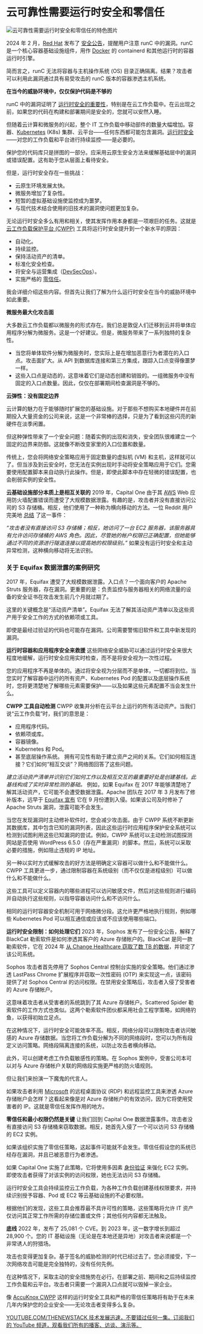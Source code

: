 # 云可靠性需要运行时安全和零信任

![云可靠性需要运行时安全和零信任的特色图片](https://cdn.thenewstack.io/media/2024/06/ce8a1da2-cloud-reliability-requires-runtime-security-zero-trust1-1024x576.jpg)

2024 年 2 月，[Red Hat](https://www.openshift.com/try?utm_content=inline+mention) 发布了 [安全公告](https://access.redhat.com/errata/RHSA-2024:0717)，提醒用户注意 runC 中的漏洞。runC 是一个核心容器基础设施组件，用作 [Docker](https://www.docker.com/?utm_content=inline+mention) 的 containerd 和其他运行时的容器运行时引擎。

简而言之，runC 无法将容器与主机操作系统 (OS) 目录正确隔离。结果？攻击者可以利用此漏洞通过具有易受攻击的 runC 版本的容器渗透主机系统。

**在当今的威胁环境中，仅仅保护代码是不够的**

runC 中的漏洞证明了 [运行时安全的重要性](https://thenewstack.io/container-security-and-the-importance-of-secure-runtimes/)，特别是在云工作负载中。在云出现之前，如果您的代码在构建和部署期间是安全的，您就可以安然入睡。

但随着云计算和微服务的兴起，整个 IT 工作负载中移动部件的数量大幅增加。容器、[Kubernetes](https://roadmap.sh/kubernetes) (K8s) 集群、云平台——任何东西都可能包含漏洞。[运行时安全](https://www.accuknox.com/products/runtime-security)——对您的工作负载和平台进行持续监控——是必要的。

保护您的代码库只是拼图的一部分。应采用云原生安全方法来缓解基础层中的漏洞或错误配置。这有助于您从层面上看待安全。

但是，运行时安全存在一些挑战：

- 云原生环境发展太快。
- 微服务增加了复杂性。
- 短暂的虚拟基础设施使监控成为噩梦。
- 与现代技术结合使用的旧技术的漏洞使问题更加复杂。

无论运行时安全多么有用和相关，使其发挥作用本身都是一项艰巨的任务。这就是 [云工作负载保护平台 (CWPP)](https://www.accuknox.com/products/cwpp) 工具将运行时安全提升到一个新水平的原因：

- 自动化。
- 持续监控。
- 保持活动资产的清单。
- 标准化安全检查。
- 将安全与运营集成（[DevSecOps](https://thenewstack.io/what-is-devsecops/)）。
- 实施严格的 [零信任](https://thenewstack.io/what-is-zero-trust-security/)。

我会详细介绍这些内容。但首先让我们了解为什么运行时安全在当今的威胁环境中如此重要。

**微服务最大化攻击面**

大多数云工作负载都以微服务的形式存在。我们总是敦促人们迁移到云并将单体应用程序分解为微服务。这是一个好建议。但是，微服务带来了一系列独特的复杂性。

- 当您将单体软件分解为微服务时，您实际上是在增加恶意行为者潜在的入口点。攻击面扩大。从 API 到数据库连接和第三方集成，跟踪入口点变得像噩梦一样。
- 这些入口点是动态的，这意味着它们是动态创建和销毁的。一组微服务中没有固定的入口点数量。因此，仅仅在部署期间检查漏洞是不够的。

**云弹性：没有固定边界**

云计算的魅力在于能够随时扩展您的基础设施。对于那些不想购买本地硬件并在前期投入大量资金的公司来说，这是一个非常棒的选择，只是为了看到这些闪亮的新硬件在淡季闲置。

但这种弹性带来了一个安全问题：随着实例的出现和消失，安全团队很难建立一个固定的边界来防御。这就像不断改变家里的入口位置和数量。

传统上，您会将网络安全策略应用于固定数量的虚拟机 (VM) 和主机，这样就可以了。但当涉及到云安全时，您无法在实例出现时手动将安全策略应用于它们。您需要使用配置脚本来自动执行此操作。但是，即使此脚本中存在轻微的错误配置，也会削弱实例的安全性。

**云基础设施部分本质上是相互关联的**
2019 年，Capital One 由于其 [AWS](https://aws.amazon.com/?utm_content=inline+mention) Web 应用防火墙配置错误而遭受了大规模数据泄露。有趣的是，攻击者并没有直接访问公司的 S3 存储桶。相反，他们使用了一种称为横向移动的方法。一位 Reddit 用户完美地 [总结](https://www.reddit.com/r/aws/comments/cl4h6t/comment/evsu7cg/?utm_source=share&utm_medium=web3x&utm_name=web3xcss&utm_term=1&utm_content=share_button) 了这一事件：

*“攻击者没有直接访问 S3 存储桶；相反，她访问了一台 EC2 服务器，该服务器具有允许访问存储桶的 AWS 角色。因此，尽管她的帐户权限已正确配置，但她能够通过不同的资源进行隧道连接以提高她的权限级别。”*
如果没有运行时安全和主动异常检测，这种横向移动将无法识别。

### 关于 Equifax 数据泄露的案例研究
2017 年，Equifax 遭受了大规模数据泄露。入口点？一个面向客户的 Apache Struts 服务器，存在漏洞。更重要的是：负责监控与服务器相关的网络流量的设备的安全证书在攻击发生前几个月就过期了。

这里的关键概念是“活动资产清单”。Equifax 无法了解其活动资产清单以及这些资产用于安全工作的方式的依赖项或工具。

即使是最经过验证的代码也可能存在漏洞。公司需要警惕旧软件和工具中新发现的漏洞。

**运行时容器和应用程序安全来救援**
这些网络安全威胁可以通过运行时安全来很大程度地缓解，运行时安全应用实时检查，而不是将安全视为一次性过程。

您的应用程序不再是单体的。通过将安全视为分层而不是单体，一切都将到位。当您实时了解容器中运行的所有资产、Kubernetes Pod 的配置以及底层操作系统时，您将更清楚地了解哪些元素需要保护——以及如果这些元素配置不当会发生什么。

**CWPP 工具自动检测**
CWPP 收集并分析在云平台上运行的所有活动资产。当我们说“云工作负载”时，我们的意思是：

- 应用程序代码。
- 依赖项或库。
- 容器镜像。
- Kubernetes 和 Pod。
- 甚至底层操作系统。
拥有可见性有助于建立资产之间的关系。它们如何相互连接？它们如何“相互交谈”？网络图回答了这些问题。

*建立活动资产清单并识别它们如何工作以及相互交互的最重要好处是创建基线。此基线构成了实时异常检测的基础。*
例如，如果 Equifax 在 2017 年能够清楚地了解其活动资产，它可能不会遭受数据泄露。Apache 团队在 2017 年 3 月发布了修补版本，远早于 [Equifax 宣布](https://investor.equifax.com/news-events/press-releases/detail/237/equifax-releases-details-on-cybersecurity-incident) 它在 9 月份遭到入侵。如果该公司及时修补了 Apache Struts 漏洞，泄露可能不会发生。

当您在发现漏洞时主动修补软件时，您会减少攻击面。由于 CWPP 系统不断更新其数据库，其中包含已知的漏洞列表，因此这些运行时应用程序保护安全系统可以检测到试图利用这些已知漏洞的尝试。例如，CWPP 系统可以主动检测试图探测网站是否使用 WordPress 6.5.0（存在严重漏洞）的脚本。然后，系统可以采取必要的措施，例如阻止违规的 IP 地址。

另一种以实时方式缓解攻击的好方法是明确定义容器可以做什么和不能做什么。CWPP 工具更进一步，通过限制容器在系统级别（而不仅仅是进程级别）可以做什么和不能做什么。

这些工具可以定义容器内的哪些进程可以访问敏感文件，然后对这些规则进行编码并自动执行这些规则，以指导容器访问什么和不访问什么。

相同的运行时容器安全机制可用于网络微分段。这允许更严格地执行规则，例如哪些 Kubernetes Pod 可以相互通信或应该或不应该使用哪些端口。

**运行时安全限制：如何处理它们**
2023 年，Sophos 发布了一份安全公告，解释了 BlackCat 勒索软件是如何渗透其客户的 Azure 存储帐户的。BlackCat 是同一款勒索软件，它在 2024 年 [从 Change Healthcare 窃取了数 TB 的数据](https://www.hhs.gov/hipaa/for-professionals/special-topics/change-healthcare-cybersecurity-incident-frequently-asked-questions/index.html)，并锁定了该公司系统。

Sophos 攻击者首先停用了 Sophos Central 控制台实施的安全策略。他们通过渗透 LastPass Chrome 扩展程序并窃取一次性密码 (OTP) 来实现这一点，该密码提供了对 Sophos Central 的访问权限。在禁用安全策略后，攻击者入侵了受害者的 Azure 存储帐户。

这意味着攻击者从受害者的系统跳到了其 Azure 存储帐户。Scattered Spider 勒索软件的工作方式也类似。这两个勒索软件团伙都采用社会工程学策略，如网络钓鱼，以获得初始立足点。

在这种情况下，运行时安全可能效率不高。相反，网络分段可以限制攻击者访问敏感的 Azure 存储数据。当您将工作负载分解为不同的网络段时，您可以为所有段定义访问策略。网络段隔离连接的系统，以防止攻击者横向移动。

此外，可以创建考虑工作负载敏感性的策略。在 Sophos 案例中，受害公司本可以对与 Azure 存储帐户关联的网络段实施更严格的防火墙规则。

但让我们来扮演一下魔鬼的代言人。

如果攻击者利用 [Microsoft](https://news.microsoft.com/?utm_content=inline+mention) 的远程桌面协议 (RDP) 和远程监控工具来渗透 Azure 存储帐户会怎样？这看起来像是对 Azure 存储帐户的有效访问，因为它将使用受害者的 IP。这就是零信任发挥作用的地方。

**零信任和最小权限仍然是关键**
让我们回到 Capital One 数据泄露事件。攻击者没有直接访问 S3 存储桶来窃取数据。相反，她首先入侵了一个可以访问 S3 存储桶的 EC2 实例。

如果该组织实施了零信任策略，这起事件可能就不会发生。零信任假设您的系统已经存在漏洞，并且已被恶意行为者渗透。

如果 Capital One 实施了此策略，它将使用多因素 [身份验证](https://roadmap.sh/videos/basics-of-authentication) 来强化 EC2 实例。即使攻击者获得了对该实例的访问权限，她也无法访问 S3 存储桶。

运行时安全工具会持续监控云工作负载，为各种工作负载创建基线权限要求，并持续识别授予容器、Pod 或 EC2 等云基础设施的不必要权限。

根据他们的发现，这些工具会推荐最不具许可性的策略，这些策略将允许 IT 资产仅访问其正常工作所需的存储位置或文件；其他任何内容都无法触及。

**底线**
2022 年，发布了 25,081 个 CVE。到 2023 年，这一数字增长到超过 28,900 个。您的 IT 基础设施（无论是在本地还是异地）对攻击者来说都是一个非常诱人的狩猎场。

攻击也变得更加复杂。基于签名的威胁检测的时代已经过去了。您必须接受，下一次网络攻击可能是完全独特的，没有任何先例。

在这种情况下，采取主动的安全措施势在必行。在部署之前、期间和之后持续监控工作负载和云平台。攻击者只需要一个漏洞入口点就可以毁掉一家企业。

像 [AccuKnox CWPP](https://www.accuknox.com/ebooks/accuknox-cloud-workload-protection-platform-cwpp-an-inside-look) 这样的运行时安全工具和严格的零信任策略将有助于在未来几年内保护您的企业安全——无论攻击者变得多么复杂。

[
YOUTUBE.COM/THENEWSTACK
技术发展迅速，不要错过任何一集。订阅我们的 YouTube
频道，观看我们所有的播客、访谈、演示等。
](https://youtube.com/thenewstack?sub_confirmation=1)